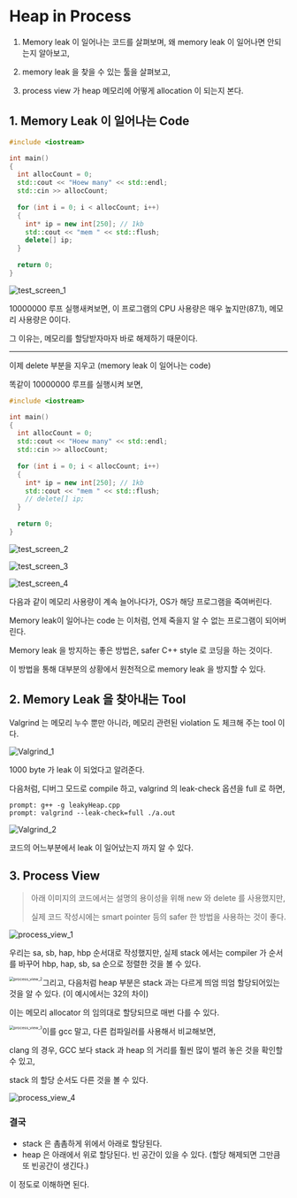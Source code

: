 # Heap in Process

1. Memory leak 이 일어나는 코드를 살펴보며, 왜 memory leak 이 일어나면 안되는지 알아보고,

2. memory leak 을 찾을 수 있는 툴을 살펴보고,

3. process view 가 heap 메모리에 어떻게 allocation 이 되는지 본다.

## 1. Memory Leak 이 일어나는 Code

```c++
#include <iostream>

int main()
{
  int allocCount = 0;
  std::cout << "Hoew many" << std::endl;
  std::cin >> allocCount;
  
  for (int i = 0; i < allocCount; i++)
  {
    int* ip = new int[250]; // 1kb
    std::cout << "mem " << std::flush;
    delete[] ip;
  }
      
  return 0;
}
```

![test_screen_1](Images/7/test_screen_1.png)

10000000 루프 실행새켜보면, 이 프로그램의 CPU 사용량은 매우 높지만(87.1), 메모리 사용량은 0이다.

그 이유는, 메모리를 할당받자마자 바로 해제하기 때문이다.

---

이제 delete 부분을 지우고 (memory leak 이 일어나는 code)

똑같이 10000000 루프를 실행시켜 보면,

```c++
#include <iostream>

int main()
{
  int allocCount = 0;
  std::cout << "Hoew many" << std::endl;
  std::cin >> allocCount;
  
  for (int i = 0; i < allocCount; i++)
  {
    int* ip = new int[250]; // 1kb
    std::cout << "mem " << std::flush;
    // delete[] ip;
  }
      
  return 0;
}
```

![test_screen_2](Images/7/test_screen_2.png)

![test_screen_3](Images/7/test_screen_3.png)

![test_screen_4](Images/7/test_screen_4.png)

다음과 같이 메모리 사용량이 계속 늘어나다가, OS가 해당 프로그램을 죽여버린다.

Memory leak이 일어나는 code 는 이처럼, 언제 죽을지 알 수 없는 프로그램이 되어버린다.

Memory leak 을 방지하는 좋은 방법은, safer C++ style 로 코딩을 하는 것이다.

이 방법을 통해 대부분의 상황에서 원천적으로 memory leak 을 방지할 수 있다.

## 2. Memory Leak 을 찾아내는 Tool

Valgrind 는 메모리 누수 뿐만 아니라, 메모리 관련된 violation 도 체크해 주는 tool 이다.

![Valgrind_1](Images/7/Valgrind_1.png)

1000 byte 가 leak 이 되었다고 알려준다.

다음처럼, 디버그 모드로 compile 하고, valgrind 의 leak-check 옵션을 full 로 하면,

```shell
prompt: g++ -g leakyHeap.cpp
prompt: valgrind --leak-check=full ./a.out
```

![Valgrind_2](Images/7/Valgrind_2.png)

코드의 어느부분에서 leak 이 일어났는지 까지 알 수 있다.

## 3. Process View

> 아래 이미지의 코드에서는 설명의 용이성을 위해 new 와 delete 를 사용했지만,
>
> 실제 코드 작성시에는 smart pointer 등의 safer 한 방법을 사용하는 것이 좋다.

![process_view_1](Images/7/process_view_1.png)

우리는 sa, sb, hap, hbp 순서대로 작성했지만, 실제 stack 에서는 compiler 가 순서를 바꾸어 hbp, hap, sb, sa 순으로 정렬한 것을 볼 수 있다.

<img src="Images/7/process_view_2.png" alt="process_view_2" style="float: left; zoom:50%;" />

그리고, 다음처럼 heap 부분은 stack 과는 다르게 띄엄 띄엄 할당되어있는 것을 알 수 있다. (이 예시에서는 32의 차이)

이는 메모리 allocator 의 임의대로 할당되므로 매번 다를 수 있다.

<img src="Images/7/process_view_3.png" alt="process_view_3" style="float: left; zoom:50%;" />

이를 gcc 말고, 다른 컴파일러를 사용해서 비교해보면,

clang 의 경우, GCC 보다 stack 과 heap 의 거리를 훨씬 많이 벌려 놓은 것을 확인할 수 있고,

stack 의 할당 순서도 다른 것을 볼 수 있다.

![process_view_4](Images/7/process_view_4.png)

### 결국

- stack 은 촘촘하게 위에서 아래로 할당된다.
- heap 은 아래에서 위로 할당된다. 빈 공간이 있을 수 있다. (할당 해제되면 그만큼 또 빈공간이 생긴다.)

이 정도로 이해하면 된다.

